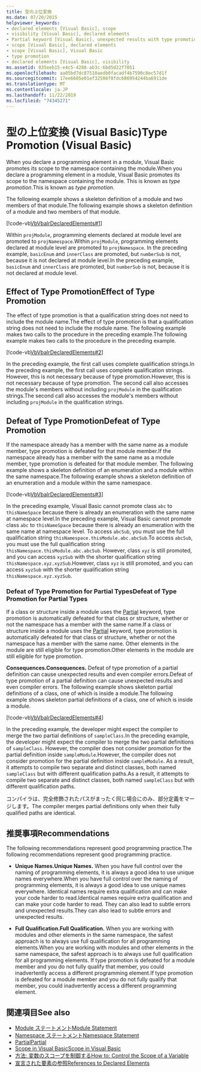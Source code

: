 ```yaml
---
title: 型の上位変換
ms.date: 07/20/2015
helpviewer_keywords:
- declared elements [Visual Basic], scope
- visibility [Visual Basic], declared elements
- Partial keyword [Visual Basic], unexpected results with type promotion
- scope [Visual Basic], declared elements
- scope [Visual Basic], Visual Basic
- type promotion
- declared elements [Visual Basic], visibility
ms.assetid: 035eeb15-e4c5-4288-ab3c-6bd5d22f7051
ms.openlocfilehash: aa05bd7dc87510aedb0facadf4b7590c8ec57d1f
ms.sourcegitcommit: 17ee6605e01ef32506f8fdc686954244ba6911de
ms.translationtype: MT
ms.contentlocale: ja-JP
ms.lasthandoff: 11/22/2019
ms.locfileid: "74345271"
---
```

# <a name="type-promotion-visual-basic"></a><span data-ttu-id="c1ff4-102">型の上位変換 (Visual Basic)</span><span class="sxs-lookup"><span data-stu-id="c1ff4-102">Type Promotion (Visual Basic)</span></span>
<span data-ttu-id="c1ff4-103">When you declare a programming element in a module, Visual Basic promotes its scope to the namespace containing the module.</span><span class="sxs-lookup"><span data-stu-id="c1ff4-103">When you declare a programming element in a module, Visual Basic promotes its scope to the namespace containing the module.</span></span> <span data-ttu-id="c1ff4-104">This is known as *type promotion*.</span><span class="sxs-lookup"><span data-stu-id="c1ff4-104">This is known as *type promotion*.</span></span>  
  
 <span data-ttu-id="c1ff4-105">The following example shows a skeleton definition of a module and two members of that module.</span><span class="sxs-lookup"><span data-stu-id="c1ff4-105">The following example shows a skeleton definition of a module and two members of that module.</span></span>  
  
 [!code-vb[VbVbalrDeclaredElements#1](~/samples/snippets/visualbasic/VS_Snippets_VBCSharp/VbVbalrDeclaredElements/VB/Class1.vb#1)]  
  
 <span data-ttu-id="c1ff4-106">Within `projModule`, programming elements declared at module level are promoted to `projNamespace`.</span><span class="sxs-lookup"><span data-stu-id="c1ff4-106">Within `projModule`, programming elements declared at module level are promoted to `projNamespace`.</span></span> <span data-ttu-id="c1ff4-107">In the preceding example, `basicEnum` and `innerClass` are promoted, but `numberSub` is not, because it is not declared at module level.</span><span class="sxs-lookup"><span data-stu-id="c1ff4-107">In the preceding example, `basicEnum` and `innerClass` are promoted, but `numberSub` is not, because it is not declared at module level.</span></span>  
  
## <a name="effect-of-type-promotion"></a><span data-ttu-id="c1ff4-108">Effect of Type Promotion</span><span class="sxs-lookup"><span data-stu-id="c1ff4-108">Effect of Type Promotion</span></span>  
 <span data-ttu-id="c1ff4-109">The effect of type promotion is that a qualification string does not need to include the module name.</span><span class="sxs-lookup"><span data-stu-id="c1ff4-109">The effect of type promotion is that a qualification string does not need to include the module name.</span></span> <span data-ttu-id="c1ff4-110">The following example makes two calls to the procedure in the preceding example.</span><span class="sxs-lookup"><span data-stu-id="c1ff4-110">The following example makes two calls to the procedure in the preceding example.</span></span>  
  
 [!code-vb[VbVbalrDeclaredElements#2](~/samples/snippets/visualbasic/VS_Snippets_VBCSharp/VbVbalrDeclaredElements/VB/Class1.vb#2)]  
  
 <span data-ttu-id="c1ff4-111">In the preceding example, the first call uses complete qualification strings.</span><span class="sxs-lookup"><span data-stu-id="c1ff4-111">In the preceding example, the first call uses complete qualification strings.</span></span> <span data-ttu-id="c1ff4-112">However, this is not necessary because of type promotion.</span><span class="sxs-lookup"><span data-stu-id="c1ff4-112">However, this is not necessary because of type promotion.</span></span> <span data-ttu-id="c1ff4-113">The second call also accesses the module's members without including `projModule` in the qualification strings.</span><span class="sxs-lookup"><span data-stu-id="c1ff4-113">The second call also accesses the module's members without including `projModule` in the qualification strings.</span></span>  
  
## <a name="defeat-of-type-promotion"></a><span data-ttu-id="c1ff4-114">Defeat of Type Promotion</span><span class="sxs-lookup"><span data-stu-id="c1ff4-114">Defeat of Type Promotion</span></span>  
 <span data-ttu-id="c1ff4-115">If the namespace already has a member with the same name as a module member, type promotion is defeated for that module member.</span><span class="sxs-lookup"><span data-stu-id="c1ff4-115">If the namespace already has a member with the same name as a module member, type promotion is defeated for that module member.</span></span> <span data-ttu-id="c1ff4-116">The following example shows a skeleton definition of an enumeration and a module within the same namespace.</span><span class="sxs-lookup"><span data-stu-id="c1ff4-116">The following example shows a skeleton definition of an enumeration and a module within the same namespace.</span></span>  
  
 [!code-vb[VbVbalrDeclaredElements#3](~/samples/snippets/visualbasic/VS_Snippets_VBCSharp/VbVbalrDeclaredElements/VB/Class1.vb#3)]  
  
 <span data-ttu-id="c1ff4-117">In the preceding example, Visual Basic cannot promote class `abc` to `thisNameSpace` because there is already an enumeration with the same name at namespace level.</span><span class="sxs-lookup"><span data-stu-id="c1ff4-117">In the preceding example, Visual Basic cannot promote class `abc` to `thisNameSpace` because there is already an enumeration with the same name at namespace level.</span></span> <span data-ttu-id="c1ff4-118">To access `abcSub`, you must use the full qualification string `thisNamespace.thisModule.abc.abcSub`.</span><span class="sxs-lookup"><span data-stu-id="c1ff4-118">To access `abcSub`, you must use the full qualification string `thisNamespace.thisModule.abc.abcSub`.</span></span> <span data-ttu-id="c1ff4-119">However, class `xyz` is still promoted, and you can access `xyzSub` with the shorter qualification string `thisNamespace.xyz.xyzSub`.</span><span class="sxs-lookup"><span data-stu-id="c1ff4-119">However, class `xyz` is still promoted, and you can access `xyzSub` with the shorter qualification string `thisNamespace.xyz.xyzSub`.</span></span>  
  
### <a name="defeat-of-type-promotion-for-partial-types"></a><span data-ttu-id="c1ff4-120">Defeat of Type Promotion for Partial Types</span><span class="sxs-lookup"><span data-stu-id="c1ff4-120">Defeat of Type Promotion for Partial Types</span></span>  
 <span data-ttu-id="c1ff4-121">If a class or structure inside a module uses the [Partial](../../../../visual-basic/language-reference/modifiers/partial.md) keyword, type promotion is automatically defeated for that class or structure, whether or not the namespace has a member with the same name.</span><span class="sxs-lookup"><span data-stu-id="c1ff4-121">If a class or structure inside a module uses the [Partial](../../../../visual-basic/language-reference/modifiers/partial.md) keyword, type promotion is automatically defeated for that class or structure, whether or not the namespace has a member with the same name.</span></span> <span data-ttu-id="c1ff4-122">Other elements in the module are still eligible for type promotion.</span><span class="sxs-lookup"><span data-stu-id="c1ff4-122">Other elements in the module are still eligible for type promotion.</span></span>  
  
 <span data-ttu-id="c1ff4-123">**Consequences.**</span><span class="sxs-lookup"><span data-stu-id="c1ff4-123">**Consequences.**</span></span> <span data-ttu-id="c1ff4-124">Defeat of type promotion of a partial definition can cause unexpected results and even compiler errors.</span><span class="sxs-lookup"><span data-stu-id="c1ff4-124">Defeat of type promotion of a partial definition can cause unexpected results and even compiler errors.</span></span> <span data-ttu-id="c1ff4-125">The following example shows skeleton partial definitions of a class, one of which is inside a module.</span><span class="sxs-lookup"><span data-stu-id="c1ff4-125">The following example shows skeleton partial definitions of a class, one of which is inside a module.</span></span>  
  
 [!code-vb[VbVbalrDeclaredElements#4](~/samples/snippets/visualbasic/VS_Snippets_VBCSharp/VbVbalrDeclaredElements/VB/Class1.vb#4)]  
  
 <span data-ttu-id="c1ff4-126">In the preceding example, the developer might expect the compiler to merge the two partial definitions of `sampleClass`.</span><span class="sxs-lookup"><span data-stu-id="c1ff4-126">In the preceding example, the developer might expect the compiler to merge the two partial definitions of `sampleClass`.</span></span> <span data-ttu-id="c1ff4-127">However, the compiler does not consider promotion for the partial definition inside `sampleModule`.</span><span class="sxs-lookup"><span data-stu-id="c1ff4-127">However, the compiler does not consider promotion for the partial definition inside `sampleModule`.</span></span> <span data-ttu-id="c1ff4-128">As a result, it attempts to compile two separate and distinct classes, both named `sampleClass` but with different qualification paths.</span><span class="sxs-lookup"><span data-stu-id="c1ff4-128">As a result, it attempts to compile two separate and distinct classes, both named `sampleClass` but with different qualification paths.</span></span>  
  
 <span data-ttu-id="c1ff4-129">コンパイラは、完全修飾されたパスがまったく同じ場合にのみ、部分定義をマージします。</span><span class="sxs-lookup"><span data-stu-id="c1ff4-129">The compiler merges partial definitions only when their fully qualified paths are identical.</span></span>  
  
## <a name="recommendations"></a><span data-ttu-id="c1ff4-130">推奨事項</span><span class="sxs-lookup"><span data-stu-id="c1ff4-130">Recommendations</span></span>  
 <span data-ttu-id="c1ff4-131">The following recommendations represent good programming practice.</span><span class="sxs-lookup"><span data-stu-id="c1ff4-131">The following recommendations represent good programming practice.</span></span>  
  
- <span data-ttu-id="c1ff4-132">**Unique Names.**</span><span class="sxs-lookup"><span data-stu-id="c1ff4-132">**Unique Names.**</span></span> <span data-ttu-id="c1ff4-133">When you have full control over the naming of programming elements, it is always a good idea to use unique names everywhere.</span><span class="sxs-lookup"><span data-stu-id="c1ff4-133">When you have full control over the naming of programming elements, it is always a good idea to use unique names everywhere.</span></span> <span data-ttu-id="c1ff4-134">Identical names require extra qualification and can make your code harder to read.</span><span class="sxs-lookup"><span data-stu-id="c1ff4-134">Identical names require extra qualification and can make your code harder to read.</span></span> <span data-ttu-id="c1ff4-135">They can also lead to subtle errors and unexpected results.</span><span class="sxs-lookup"><span data-stu-id="c1ff4-135">They can also lead to subtle errors and unexpected results.</span></span>  
  
- <span data-ttu-id="c1ff4-136">**Full Qualification.**</span><span class="sxs-lookup"><span data-stu-id="c1ff4-136">**Full Qualification.**</span></span> <span data-ttu-id="c1ff4-137">When you are working with modules and other elements in the same namespace, the safest approach is to always use full qualification for all programming elements.</span><span class="sxs-lookup"><span data-stu-id="c1ff4-137">When you are working with modules and other elements in the same namespace, the safest approach is to always use full qualification for all programming elements.</span></span> <span data-ttu-id="c1ff4-138">If type promotion is defeated for a module member and you do not fully qualify that member, you could inadvertently access a different programming element.</span><span class="sxs-lookup"><span data-stu-id="c1ff4-138">If type promotion is defeated for a module member and you do not fully qualify that member, you could inadvertently access a different programming element.</span></span>  
  
## <a name="see-also"></a><span data-ttu-id="c1ff4-139">関連項目</span><span class="sxs-lookup"><span data-stu-id="c1ff4-139">See also</span></span>

- [<span data-ttu-id="c1ff4-140">Module ステートメント</span><span class="sxs-lookup"><span data-stu-id="c1ff4-140">Module Statement</span></span>](../../../../visual-basic/language-reference/statements/module-statement.md)
- [<span data-ttu-id="c1ff4-141">Namespace ステートメント</span><span class="sxs-lookup"><span data-stu-id="c1ff4-141">Namespace Statement</span></span>](../../../../visual-basic/language-reference/statements/namespace-statement.md)
- [<span data-ttu-id="c1ff4-142">Partial</span><span class="sxs-lookup"><span data-stu-id="c1ff4-142">Partial</span></span>](../../../../visual-basic/language-reference/modifiers/partial.md)
- [<span data-ttu-id="c1ff4-143">Scope in Visual Basic</span><span class="sxs-lookup"><span data-stu-id="c1ff4-143">Scope in Visual Basic</span></span>](../../../../visual-basic/programming-guide/language-features/declared-elements/scope.md)
- [<span data-ttu-id="c1ff4-144">方法: 変数のスコープを制御する</span><span class="sxs-lookup"><span data-stu-id="c1ff4-144">How to: Control the Scope of a Variable</span></span>](../../../../visual-basic/programming-guide/language-features/declared-elements/how-to-control-the-scope-of-a-variable.md)
- [<span data-ttu-id="c1ff4-145">宣言された要素の参照</span><span class="sxs-lookup"><span data-stu-id="c1ff4-145">References to Declared Elements</span></span>](../../../../visual-basic/programming-guide/language-features/declared-elements/references-to-declared-elements.md)
